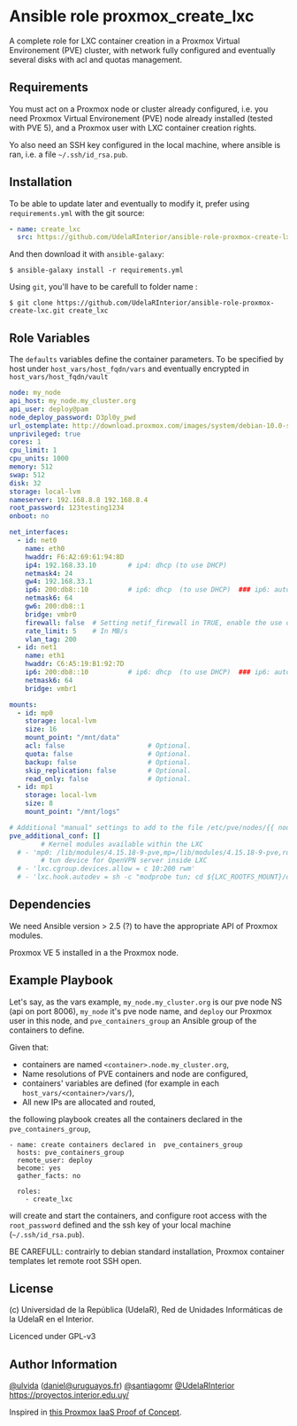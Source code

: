 Ansible role proxmox_create_lxc
=========

 A complete role for LXC container creation in a Proxmox Virtual Environement (PVE) cluster, with network fully configured and eventually several disks with acl and quotas management.

Requirements
------------

You must act on a Proxmox node or cluster already configured, i.e. you need Proxmox Virtual Environement (PVE) node already installed (tested with PVE 5), and a Proxmox user with LXC container creation rights.

Yo also need an SSH key configured in the local machine, where ansible is ran, i.e. a file `~/.ssh/id_rsa.pub`.


Installation
------------

To be able to update later and eventually to modify it, prefer using `requirements.yml` with the git source:

```yaml
- name: create_lxc
  src: https://github.com/UdelaRInterior/ansible-role-proxmox-create-lxc.git
  ```
And then download it with `ansible-galaxy`:

```shell
$ ansible-galaxy install -r requirements.yml
```

Using `git`, you'll have to be carefull to folder name :

```shell
$ git clone https://github.com/UdelaRInterior/ansible-role-proxmox-create-lxc.git create_lxc
```

Role Variables
--------------

The `defaults` variables define the container parameters. To be specified by host under `host_vars/host_fqdn/vars` and eventually encrypted in `host_vars/host_fqdn/vault`

```yaml
node: my_node
api_host: my_node.my_cluster.org
api_user: deploy@pam
node_deploy_password: D3pl0y_pwd
url_ostemplate: http://download.proxmox.com/images/system/debian-10.0-standard_10.0-1_amd64.tar.gz
unprivileged: true
cores: 1
cpu_limit: 1
cpu_units: 1000
memory: 512
swap: 512
disk: 32
storage: local-lvm
nameserver: 192.168.8.8 192.168.8.4
root_password: 123testing1234
onboot: no

net_interfaces:
  - id: net0
    name: eth0
    hwaddr: F6:A2:69:61:94:8D
    ip4: 192.168.33.10        # ip4: dhcp (to use DHCP)
    netmask4: 24
    gw4: 192.168.33.1
    ip6: 200:db8::10          # ip6: dhcp  (to use DHCP)  ### ip6: auto (to use SLAAC)
    netmask6: 64
    gw6: 200:db8::1
    bridge: vmbr0
    firewall: false  # Setting netif_firewall in TRUE, enable the use of firewall on the network interface
    rate_limit: 5    # In MB/s
    vlan_tag: 200
  - id: net1
    name: eth1
    hwaddr: C6:A5:19:B1:92:7D
    ip6: 200:db8::10          # ip6: dhcp  (to use DHCP)  ### ip6: auto (to use SLAAC)
    netmask6: 64
    bridge: vmbr1

mounts:
  - id: mp0
    storage: local-lvm
    size: 16
    mount_point: "/mnt/data"
    acl: false                     # Optional.
    quota: false                   # Optional.
    backup: false                  # Optional.
    skip_replication: false        # Optional.
    read_only: false               # Optional.
  - id: mp1
    storage: local-lvm
    size: 8
    mount_point: "/mnt/logs"

# Additional "manual" settings to add to the file /etc/pve/nodes/{{ node }}/lxc/{{ VMID }}.conf
pve_additional_conf: []
        # Kernel modules available within the LXC
  # - 'mp0: /lib/modules/4.15.18-9-pve,mp=/lib/modules/4.15.18-9-pve,ro=1'
        # tun device for OpenVPN server inside LXC
  # - 'lxc.cgroup.devices.allow = c 10:200 rwm'
  # - 'lxc.hook.autodev = sh -c "modprobe tun; cd ${LXC_ROOTFS_MOUNT}/dev; mkdir net; mknod net/tun c 10 200; chmod 0666 net/tun"'
```

Dependencies
------------

We need Ansible version > 2.5 (?) to have the appropriate API of Proxmox modules.

Proxmox VE 5 installed in a the Proxmox node.

Example Playbook
----------------

Let's say, as the vars example, `my_node.my_cluster.org` is our pve node NS (api on port 8006), `my_node` it's pve node name, and `deploy` our Proxmox user in this node, and `pve_containers_group` an Ansible group of the containers to define.

Given that:
* containers are named `<container>.node.my_cluster.org`,
* Name resolutions of PVE containers and node are configured,
* containers' variables are defined (for example in each `host_vars/<container>/vars/`),
* All new IPs are allocated and routed,

the following playbook creates all the containers declared in the `pve_containers_group`,

    - name: create containers declared in  pve_containers_group
      hosts: pve_containers_group
      remote_user: deploy
      become: yes
      gather_facts: no

      roles:
        - create_lxc

will create and start the containers, and configure root access with the `root_password` defined and the ssh key of your local machine (`~/.ssh/id_rsa.pub`).

BE CAREFULL: contrairly to debian standard installation, Proxmox container templates let remote root SSH open.

License
-------

(c) Universidad de la República (UdelaR), Red de Unidades Informáticas de la UdelaR en el Interior.

Licenced under GPL-v3

Author Information
------------------

[@ulvida](https://github.com/ulvida) (daniel@uruguayos.fr)
[@santiagomr](https://github.com/santiagomr)
[@UdelaRInterior](https://github.com/UdelaRInterior)
https://proyectos.interior.edu.uy/

Inspired in [this Proxmox IaaS Proof of Concept](https://gitlab.com/morph027/pve-infra-poc/blob/master/run.yml).
